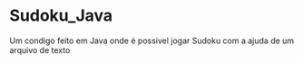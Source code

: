 # Sudoku_Java
Um condigo feito em Java onde é possivel jogar Sudoku com a ajuda de um arquivo de texto 
